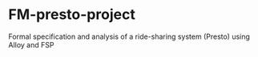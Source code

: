 # FM-presto-project
Formal specification and analysis of a ride-sharing system (Presto) using Alloy and FSP
